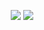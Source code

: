 <p align = "center">
  <img src = "https://github-readme-stats.vercel.app/api?username=chdxia&show_icons=true&count_private=true&include_all_commits=true&hide_border=true&line_height=48&title_color=fff&text_color=fff&bg_color=30,e96443,904e95&hide=stars">
  <img src = "https://github-readme-stats.vercel.app/api/top-langs/?username=chdxia&hide_border=false&title_color=fff&text_color=fff&bg_color=30,e96443,904e95">
</p>
